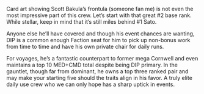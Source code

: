 ﻿---
name: "Humbled Archer"
rarity: 5
series: "ent"
memory_alpha: ""
bigbook_tier: 2
events: 5
in_portal: false
published: true
---

Card art showing Scott Bakula’s frontula (someone fan me) is not even the most impressive part of this crew. Let’s start with that great #2 base rank. While stellar, keep in mind that it’s still miles behind #1 Sato.

Anyone else he’ll have covered and though his event chances are wanting, DIP is a common enough Faction seat for him to pick up non-bonus work from time to time and have his own private chair for daily runs.

For voyages, he’s a fantastic counterpart to former mega Cornwell and even maintains a top 10 MED+CMD total despite being DIP primary. In the gauntlet, though far from dominant, he owns a top three ranked pair and may make your starting five should the traits align in his favor. A truly elite daily use crew who we can only hope has a sharp uptick in events.